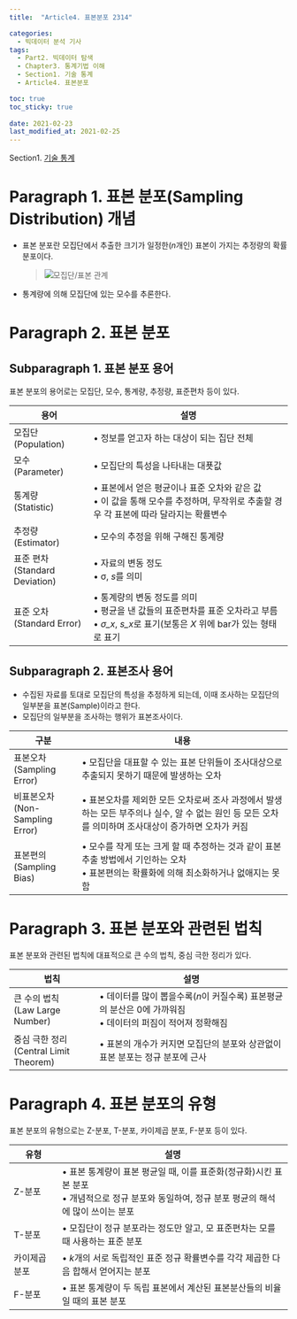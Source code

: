 ```yaml
---
title:  "Article4. 표본분포 2314"

categories:
  - 빅데이터 분석 기사
tags: 
  - Part2. 빅데이터 탐색
  - Chapter3. 통계기법 이해
  - Section1. 기술 통계
  - Article4. 표본분포

toc: true
toc_sticky: true
 
date: 2021-02-23
last_modified_at: 2021-02-25
---
```


Section1. [기술 통계]()

# Paragraph 1. 표본 분포(Sampling Distribution) 개념

- 표본 분포란 모집단에서 추출한 크기가 일정한(*n*개인) 표본이 가지는 추정량의 확률 분포이다.

  > ![모집단/표본 관계](https://postfiles.pstatic.net/MjAyMTAzMzBfMTU3/MDAxNjE3MDQzODk5NzYz.jPzjiQzkU3Bo_64NDiN_NuyPGdwbXchf8wa0dPtZOf8g.i2E3piPFCHKXmOJNc2hpf0chxlShD8Pootf9yGBHCo8g.JPEG.leechardfeynman/SmartSelect_20210330-001234_Xodo_Docs.jpg?type=w1)
  
- 통계량에 의해 모집단에 있는 모수를 추론한다.

# Paragraph 2. 표본 분포

## Subparagraph 1. 표본 분포 용어

표본 분포의 용어로는 모집단, 모수, 통계량, 추정량, 표준편차 등이 있다.

| 용어                                | 설명                                                         |
| ----------------------------------- | ------------------------------------------------------------ |
| 모집단<br />(Population)            | • 정보를 얻고자 하는 대상이 되는 집단 전체                   |
| 모수<br />(Parameter)               | • 모집단의 특성을 나타내는 대푯값                            |
| 통계량<br />(Statistic)             | • 표본에서 얻은 평균이나 표준 오차와 같은 값<br />• 이 값을 통해 모수를 추정하며, 무작위로 추출할 경우 각 표본에 따라 달라지는 확률변수 |
| 추정량<br />(Estimator)             | • 모수의 추정을 위해 구해진 통계량                           |
| 표준 편차<br />(Standard Deviation) | • 자료의 변동 정도<br />• σ, *s*를 의미                      |
| 표준 오차<br />(Standard Error)     | • 통계량의 변동 정도를 의미<br />• 평균을 낸 값들의 표준편차를 표준 오차라고 부름<br />• *σ_x*, *s_x*로 표기(보통은 *X* 위에 bar가 있는 형태로 표기 |



## Subparagraph 2. 표본조사 용어

- 수집된 자료를 토대로 모집단의 특성을 추정하게 되는데, 이때 조사하는 모집단의 일부분을 표본(Sample)이라고 한다.
- 모집단의 일부분을 조사하는 행위가 표본조사이다.

| 구분                                 | 내용                                                         |
| ------------------------------------ | ------------------------------------------------------------ |
| 표본오차<br />(Sampling Error)       | • 모집단을 대표할 수 있는 표본 단위들이 조사대상으로 추출되지 못하기 때문에 발생하는 오차 |
| 비표본오차<br />(Non-Sampling Error) | • 표본오차를 제외한 모든 오차로써 조사 과정에서 발생하는 모든 부주의나 실수, 알 수 없는 원인 등 모든 오차를 의미하며 조사대상이 증가하면 오차가 커짐 |
| 표본편의<br />(Sampling Bias)        | • 모수를 작게 또는 크게 할 때 추정하는 것과 같이 표본추출 방법에서 기인하는 오차<br />• 표본편의는 확률화에 의해 최소화하거나 없애지는 못함 |

# Paragraph 3. 표본 분포와 관련된 법칙

표본 분포와 관련된 법칙에 대표적으로 큰 수의 법칙, 중심 극한 정리가 있다.

| 법칙                                        | 설명                                                         |
| ------------------------------------------- | ------------------------------------------------------------ |
| 큰 수의 법칙<br />(Law Large Number)        | • 데이터를 많이 뽑을수록(*n*이 커질수록) 표본평균의 분산은 0에 가까워짐<br />• 데이터의 퍼짐이 적어져 정확해짐 |
| 중심 극한 정리<br />(Central Limit Theorem) | • 표본의 개수가 커지면 모집단의 분포와 상관없이 표본 분포는 정규 분포에 근사 |

# Paragraph 4. 표본 분포의 유형

표본 분포의 유형으로는 Z-분포, T-분포, 카이제곱 분포, F-분포 등이 있다.

| 유형          | 설명                                                         |
| ------------- | ------------------------------------------------------------ |
| Z-분포        | • 표본 통계량이 표본 평균일 때, 이를 표준화(정규화)시킨 표본 분포<br />• 개념적으로 정규 분포와 동일하여, 정규 분포 평균의 해석에 많이 쓰이는 분포 |
| T-분포        | • 모집단이 정규 분포라는 정도만 알고, 모 표준편차는 모를 때 사용하는 표준 분포 |
| 카이제곱 분포 | • *k*개의 서로 독립적인 표준 정규 확률변수를 각각 제곱한 다음 합해서 얻어지는 분포 |
| F-분포        | • 표본 통계량이 두 독립 표본에서 계산된 표본분산들의 비율일 때의 표본 분포 |

